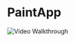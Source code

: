# PaintApp

<img src='https://s4.gifyu.com/images/gif141136ad7c1e0e278.md.gif' title='Video Walkthrough' width='' alt='Video Walkthrough' />
